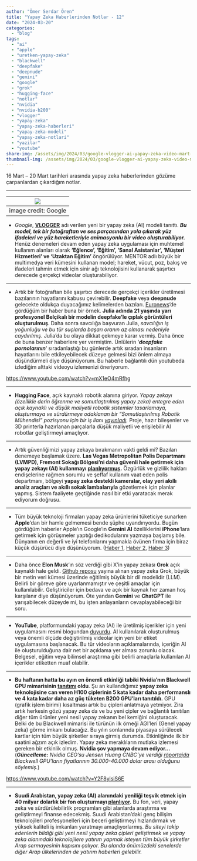```yaml
---
author: "Ömer Serdar Ören"
title: "Yapay Zeka Haberlerinden Notlar - 12"
date: "2024-03-20"
categories: 
  - "blog"
tags: 
  - "ai"
  - "apple"
  - "uretken-yapay-zeka"
  - "blackwell"
  - "deepfake"
  - "deepnude"
  - "gemini"
  - "google"
  - "grok"
  - "hugging-face"
  - "notlar"
  - "nvidia"
  - "nvidia-b200"
  - "vlogger"
  - "yapay-zeka"
  - "yapay-zeka-haberleri"
  - "yapay-zeka-modeli"
  - "yapay-zeka-notlari"
  - "yazilar"
  - "youtube"
share-img: /assets/img/2024/03/google-vlogger-ai-yapay-zeka-video-mart-2024-650-80-1.gif
thumbnail-img: /assets/img/2024/03/google-vlogger-ai-yapay-zeka-video-mart-2024-650-80-1.gif
---
```


16 Mart – 20 Mart tarihleri arasında yapay zeka haberlerinden gözüme çarpanlardan çıkardığım notlar.

* * *

| ![](/assets/img/2024/03/google-vlogger-ai-yapay-zeka-video-mart-2024-650-80-1.gif) |
|:--:|
| image credit: Google |

- _Google_, **[VLOGGER](https://enriccorona.github.io/vlogger/)** adı verilen yeni bir yapay zeka (AI) modeli tanıttı. **_Bu model, tek bir fotoğraftan ve ses parçasından yola çıkarak yüz ifadeleri ve yüz hareketleriyle animasyonlu bir video oluşturabiliyor._** Henüz denemeleri devam eden yapay zeka uygulaması için muhtemel kullanım alanları olarak **‘Eğlence’, ‘Eğitim’, ‘Sanal Asistanlar’, ‘Müşteri Hizmetleri’ ve ‘Uzaktan Eğitim’** öngörülüyor. MENTOR adlı büyük bir multimedya veri kümesini kullanan model; hareket, vücut, poz, bakış ve ifadeleri tahmin etmek için sinir ağı teknolojisini kullanarak şaşırtıcı derecede gerçekçi videolar oluşturabiliyor.

* * *

- Artık bir fotoğraftan bile şaşırtıcı derecede gerçekçi içerikler üretilmesi bazılarının hayatlarını kabusu çevirebilir. **Deepfake** veya **deepnude** gelecekte oldukça duyacağımız kelimelerden bazıları. [Euronews](https://www.euronews.com/2024/03/16/shame-must-change-sides-a-belgian-model-warns-about-deepnudes)‘de gördüğüm bir haber buna bir örnek. **Julia adında 21 yaşında yarı profesyonel Belçikalı bir modelin deepfake’le çıplak görüntüleri oluşturulmuş**. Daha sonra savcılığa başvuran Julia, _savcılığın iş yoğunluğu ve bu tür suçlarda başarı oranın az olması nedeniyle caydırılmış_. Julia’da bu olaya dikkat çekmeye karar vermiş. Daha önce de buna benzer haberlere yer vermiştim. Ünlülerin ‘_**deepfake pornolarının**_‘ sıradanlaştığı bu günlerde artık sıradan insanların hayatlarını bile etkileyebilecek düzeye gelmesi bizi önlem almaya düşündürmeli diye düşünüyorum. Bu haberle bağlantılı dün youtubeda izlediğim alttaki videoyu izlemenizi öneriyorum.

<https://www.youtube.com/watch?v=mX1eO4mRfhg>

* * *

- **Hugging Face**, açık kaynaklı robotik alanına giriyor. _Yapay zekayı (özellikle derin öğrenme ve somutlaştırılmış yapay zeka) entegre eden açık kaynaklı ve düşük maliyetli robotik sistemler tasarlamaya, oluşturmaya ve sürdürmeye odaklanan bir “Somutlaştırılmış Robotik Mühendisi” pozisyonu için bir iş ilanı [yayınladı](https://apply.workable.com/huggingface/j/F612A84F16/)._ Proje, hazır bileşenler ve 3D printerla hazırlanan parçalarla düşük maliyetli ve erişilebilir AI robotlar geliştirmeyi amaçlıyor.

* * *

- Artık güvenliğimizi yapay zekaya bırakmanın vakti geldi mi? Bazıları denemeye başlamak üzere. **Las Vegas Metropolitan Polis Departmanı (LVMPD), Fremont Sokağı Bölgesi’ni daha güvenli hale getirmek için yapay zekayı (AI) kullanmayı [planlıyormuş](https://www.fox5vegas.com/video/2024/03/15/las-vegas-using-artificial-intelligence-make-fremont-street-area-safer/).** Özgürlük ve gizlilik hakları endişelerine rağmen sorumlu ve şeffaf kullanım vaat eden polis departmanı, bölgeyi **yapay zeka destekli kameralar, olay yeri akıllı analiz araçları ve akıllı sokak lambalarıyla** gözetlemek için planlar yapmış. Sistem faaliyete geçtiğinde nasıl bir etki yaratacak merak ediyorum doğrusu.

* * *

- Tüm büyük teknoloji firmaları yapay zeka ürünlerini tüketiciye sunarken **Apple**‘dan bir hamle gelmemesi bende şüphe uyandırıyordu. Bugün gördüğüm haberler Apple’ın Google’ın **Gemini AI** özelliklerini **iPhone**‘lara getirmek için görüşmeler yaptığı dedikodularını yazmaya başlamış bile. Dünyanın en değerli ve iyi telefonlarını yapmakla övünen firma için biraz küçük düşürücü diye düşünüyorum. ([Haber 1](https://www.reuters.com/technology/apple-talks-let-googles-gemini-power-iphone-ai-features-bloomberg-news-says-2024-03-18/), [Haber 2](https://www.bloomberg.com/news/articles/2024-03-18/apple-in-talks-to-license-google-gemini-for-iphone-ios-18-generative-ai-tools), [Haber 3](https://9to5google.com/2024/03/17/gemini-apple-iphone-talks/))

* * *

- Daha önce **Elon Musk**‘ın söz verdiği gibi X’in yapay zekası **Grok** açık kaynaklı hale geldi. [Github reposu](https://github.com/xai-org/grok-1) yayına alınan yapay zeka Grok, büyük bir metin veri kümesi üzerinde eğitilmiş büyük bir dil modelidir (LLM). Belirli bir göreve göre uyarlanmamıştır ve çeşitli amaçlar için kullanılabilir. Geliştiriciler için bedava ve açık bir kaynak her zaman hoş karşılanır diye düşünüyorum. Öte yandan **Gemini** ve **ChatGPT** ile yarışabilecek düzeyde mi, bu işten anlayanların cevaplayabileceği bir soru.

* * *

- **YouTube**, platformundaki yapay zeka (AI) ile üretilmiş içerikler için yeni uygulamasını resmi blogundan [duyurdu](https://blog.youtube/news-and-events/disclosing-ai-generated-content/).  AI kullanılarak oluşturulmuş veya önemli ölçüde değiştirilmiş videolar için yeni bir etiket uygulamasına başlanacak. Bu tür videoların açıklamalarında, içeriğin AI ile oluşturulduğuna dair net bir açıklama yer alması zorunlu olacak. Belgesel, eğitim veya bilimsel araştırma gibi belirli amaçlarla kullanılan AI içerikler etiketten muaf olabilir.

* * *

- **Bu haftanın hatta bu ayın en önemli etkinliği tabiki Nvidia’nın Blackwell GPU mimarisinin [tanıtımı](https://nvidianews.nvidia.com/news/nvidia-blackwell-platform-arrives-to-power-a-new-era-of-computing) oldu**. Şu an kullandığımız **yapay zeka teknolojisine can veren H100 çiplerinin 5 kata kadar daha performanslı ve 4 kata kadar daha az güç tüketen B200 GPU’ları tanıtıldı.** GPU (grafik işlem birimi) kısaltması artık bu çipleri anlatmaya yetmiyor. Zira artık herkesin gözü yapay zeka da ve bu yeni çipler ve bağlantılı tanıtılan diğer tüm ürünler yeni nesil yapay zekanın bel kemiğini oluşturacak. Belki de bu Blackwell mimarisi ile türünün ilk örneği AGI’leri (Genel yapay zeka) görme imkanı bulacağız. Bu yılın sonlarında piyasaya sürülecek kartlar için tüm büyük şirketler sıraya girmiş durumda. Etkinliğinde ilk bir saatini ağzım açık izledim. Yapay zeka meraklıların mutlaka izlemesi gereken bir etkinlik olmuş. **Nvidia şov yapmaya devam ediyor…** (_**Güncelleme:** Nvidia CEO’su Jensen Huang CNBC’ye verdiği [röportajda](https://www.youtube.com/watch?v=3muL8l5AgQY) Blackwell GPU’ların fiyatlarının 30.000-40.000 dolar arası olduğunu söylemiş._)

<https://www.youtube.com/watch?v=Y2F8yisiS6E>

* * *

- **Suudi Arabistan, yapay zeka (AI) alanındaki yeniliği teşvik etmek için 40 milyar dolarlık bir fon oluşturmayı [planlıyor](https://www.middleeastmonitor.com/20240320-saudi-arabia-to-invest-40bn-in-artificial-intelligence/).** Bu fon, veri, yapay zeka ve sürdürülebilirlik programları gibi alanlarda araştırma ve geliştirmeyi finanse edecekmiş. Suudi Arabistan’daki genç bilişim teknolojileri profesyonelleri için beceri geliştirmeyi hızlandırmak ve yüksek kaliteli iş imkanları yaratmayı amaçlıyorlarmış. _Bu siteyi takip edenlerin bildiği gibi yeni nesil yapay zeka çipleri geliştirmek ve yapay zeka alanındaki teknolojilere yatırım yapmak isteyen tüm büyük şirketler Arap sermayesinin kapısını çalıyor. Bu alanda önümüzdeki senelerde diğer Arap ülkelerinden de yatırım haberleri gelebilir._
